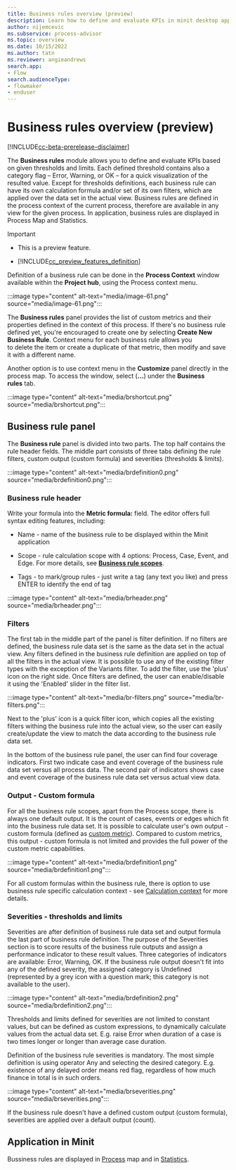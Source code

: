 ```yaml
---
title: Business rules overview (preview)
description: Learn how to define and evaluate KPIs in minit desktop application in process advisor.
author: nijemcevic
ms.subservice: process-advisor
ms.topic: overview
ms.date: 10/15/2022
ms.author: tatn
ms.reviewer: angieandrews
search.app:
- Flow
search.audienceType:
- flowmaker
- enduser
---
```


# Business rules overview (preview)

[!INCLUDE[cc-beta-prerelease-disclaimer](../includes/cc-beta-prerelease-disclaimer.md)]

The **Business rules** module allows you to define and evaluate KPIs based on given thresholds and limits. Each defined threshold contains also a category flag – Error, Warning, or OK – for a quick visualization of the resulted value. Except for thresholds definitions, each business rule can have its own calculation formula and/or set of its own filters, which are applied over the data set in the actual view. Business rules are defined in the process context of the current process, therefore are available in any view for the given process. In application, business rules are displayed in Process Map and Statistics.

> [!IMPORTANT]
> - This is a preview feature.
>
> - [!INCLUDE[cc_preview_features_definition](../includes/cc-preview-features-definition.md)]

Definition of a business rule can be done in the **Process Context** window available within the **Project hub**, using the Process context menu.

:::image type="content" alt-text="media/image-61.png" source="media/image-61.png":::

The **Business rules** panel provides the list of custom metrics and their properties defined in the context of this process. If there's no business rule defined yet, you're encouraged to create one by selecting **Create New Business Rule**. Context menu for each business rule allows you to delete the item or create a duplicate of that metric, then modify and save it with a different name.

Another option is to use context menu in the **Customize** panel directly in the process map. To access the window, select (**...**) under the **Business rules** tab.

:::image type="content" alt-text="media/brshortcut.png" source="media/brshortcut.png":::

## Business rule panel

The **Business rule** panel is divided into two parts. The top half contains the rule header fields. The middle part consists of three tabs defining the rule filters, custom output (custom formula) and severities (thresholds & limits).

:::image type="content" alt-text="media/brdefinition0.png" source="media/brdefinition0.png":::

### Business rule header

Write your formula into the **Metric formula:** field. The editor offers full syntax editing features, including:

- Name - name of the business rule to be displayed within the Minit application

- Scope - rule calculation scope with 4 options: Process, Case, Event, and Edge. For more details, see **[Business ](business-rule-scope.md)[r](business-rule-scope.md)[ule scopes](business-rule-scope.md)**.

- Tags - to mark/group rules - just write a tag (any text you like) and press ENTER to identify the end of tag

:::image type="content" alt-text="media/brheader.png" source="media/brheader.png":::

### Filters

The first tab in the middle part of the panel is filter definition. If no filters are defined, the business rule data set is the same as the data set in the actual view. Any filters defined in the business rule definition are applied on top of all the filters in the actual view. It is possible to use any of the existing filter types with the exception of the Variants filter. To add the filter, use the 'plus' icon on the right side. Once filters are defined, the user can enable/disable it using the 'Enabled' slider in the filter list.

:::image type="content" alt-text="media/br-filters.png" source="media/br-filters.png":::

Next to the 'plus' icon is a quick filter icon, which copies all the existing filters withing the business rule into the actual view, so the user can easily create/update the view to match the data according to the business rule data set.

In the bottom of the business rule panel, the user can find four coverage indicators. First two indicate case and event coverage of the business rule data set versus all process data. The second pair of indicators shows case and event coverage of the business rule data set versus actual view data.

### Output - Custom formula

For all the business rule scopes, apart from the Process scope, there is always one default output. It is the count of cases, events or edges which fit into the business rule data set. It is possible to calculate user's own output - custom formula (defined as [custom metric](custom-metrics.md)). Compared to custom metrics, this output - custom formula is not limited and provides the full power of the custom metric capabilities.

:::image type="content" alt-text="media/brdefinition1.png" source="media/brdefinition1.png":::

For all custom formulas within the business rule, there is option to use business rule specific calculation context - see [Calculation context](calculation-context.md) for more details.

### Severities - thresholds and limits

Severities are after definition of business rule data set and output formula the last part of business rule definition. The purpose of the Severities section is to score results of the business rule outputs and assign a performance indicator to these result values. Three categories of indicators are available: Error, Warning, OK. If the business rule output doesn't fit into any of the defined severity, the assigned category is Undefined (represented by a grey icon with a question mark; this category is not available to the user).

:::image type="content" alt-text="media/brdefinition2.png" source="media/brdefinition2.png":::

Thresholds and limits defined for severities are not limited to constant values, but can be defined as custom expressions, to dynamically calculate values from the actual data set. E.g. raise Error when duration of a case is two times longer or longer than average case duration.

Definition of the business rule severities is mandatory. The most simple definition is using operator Any and selecting the desired category. E.g. existence of any delayed order means red flag, regardless of how much finance in total is in such orders.

:::image type="content" alt-text="media/brseverities.png" source="media/brseverities.png":::

If the business rule doesn't have a defined custom output (custom formula), severities are applied over a default output (count).

## Application in Minit

Bussiness rules are displayed in [Process](business-rules-process-map.md) map and in [Statistics](business-rules-statistics.md).


